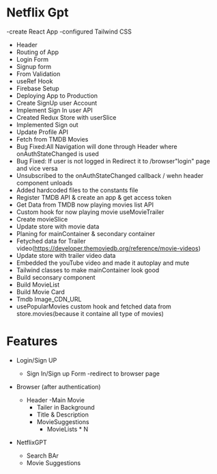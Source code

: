 # Netflix Gpt

-create React App
-configured Tailwind CSS
- Header
- Routing of App
- Login Form
- Signup form
- From Validation
- useRef Hook
- Firebase Setup
- Deploying App to Production
- Create SignUp user Account
- Implement Sign In user API
- Created Redux Store with userSlice
- Implemented Sign out
- Update Profile API
- Fetch from TMDB Movies
- Bug Fixed:All Navigation will done through Header where onAuthStateChanged is used
- Bug Fixed: If user is not logged in Redirect it to /browser"login" page and vice versa
- Unsubscribed to the onAuthStateChanged callback / wehn header component unloads
- Added hardcoded files to the constants file
- Register TMDB API & create an app & get access token
- Get Data from TMDB now playing movies list API
- Custom hook for now playing movie useMovieTrailer
- Create movieSlice
- Update store with movie data
- Planing for mainContainer & secondary container
- Fetyched data for Trailer video(https://developer.themoviedb.org/reference/movie-videos)
- Update store with trailer video data
- Embedded the youTube video and made it autoplay and mute 
- Tailwind classes to make mainContainer look good
- Build seconsary component
- Build MovieList 
- Build Movie Card
- Tmdb Image_CDN_URL
- usePopularMovies custom hook and fetched data from store.movies(because it containe all type of movies)

# Features
- Login/Sign UP
  - Sign In/Sign up Form
  -redirect to browser page

- Browser (after authentication)
  - Header
  -Main Movie 
       - Tailer in Background
       - Title & Description 
       - MovieSuggestions 
         - MovieLists * N

- NetflixGPT
  - Search BAr 
  - Movie Suggestions
 